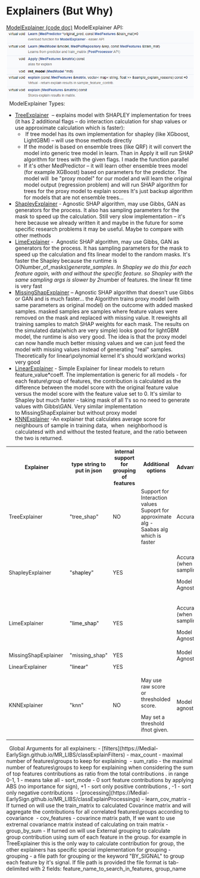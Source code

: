 # Explainers (But Why)
[ModelExplainer (code doc)](https://Medial-EarlySign.github.io/MR_LIBS/classModelExplainer)
ModelExplainer API:
<img src="/attachments/11206683/11206684.png"/>
 
ModelExplainer Types:
- [TreeExplainer](https://Medial-EarlySign.github.io/MR_LIBS/classTreeExplainer)  – explains model with SHAPLEY implementation for trees (it has 2 additional flags – do interaction calculation for shap values or use approximate calculation which is faster):
  -  If tree model has its own implementation for shapley (like XGboost, LightGBM) – will use those methods directly
  - If the model is based on ensemble trees (like QRF) it will convert the model into generic tree model in learn. Than in Apply it will run SHAP algorithm for trees with the given flags. I made the function parallel
  - If it's other MedPredictor – it will learn other ensemble trees model (for example XGBoost) based on parameters for the predictor. The model will  be "proxy model" for our model and will learn the original model output (regression problem) and will run SHAP algorithm for trees for the proxy model to explain scores It's just backup algorithm for models that are not ensemble trees…
- [ShapleyExplainer](https://Medial-EarlySign.github.io/MR_LIBS/classShapleyExplainer) - Agnostic SHAP algorithm, may use Gibbs, GAN as generators for the process. It also has sampling parameters for the mask to speed up the calculation. Still very slow implementation – it's here because we already written it and maybe in the future for some specific research problems it may be useful. Maybe to compare with other methods
- [LimeExplainer](https://Medial-EarlySign.github.io/MR_LIBS/classLimeExplainer) -  Agnostic SHAP algorithm, may use Gibbs, GAN as generators for the process. It has sampling parameters for the mask to speed up the calculation and fits linear model to the random masks. It's faster the Shapley because the runtime is O(Number_of_masks)*generate_samples. In Shapley we do this for each feature again, with and without the specific feature. so Shapley with the same sampling args is slower by 2*number of features. the linear fit time is very fast
- [MissingShapExplainer](https://Medial-EarlySign.github.io/MR_LIBS/classMissingShapExplainer) – Agnostic SHAP algorithm that doesn't use Gibbs or GAN and is much faster… the Algorithm trains proxy model (with same parameters as original model) on the outcome with added masked samples. masked samples are samples where feature values were removed on the mask and replaced with missing value. It reweights all training samples to match SHAP weights for each mask. The results on the simulated data(which are very simple) looks good for lightGBM model, the runtime is also very good. The idea is that the proxy model can now handle much better missing values and we can just feed the model with missing values instead of generating "real" samples. Theoretically for linear\polynomial kernel it's should work(and works) very good
- [LinearExplainer](https://Medial-EarlySign.github.io/MR_LIBS/classLinearExplainer) - Simple Explainer for linear models to return feature_value*coeff. The implementation is generic for all models - for each feature\group of features, the contribution is calculated as the difference between the model score with the original feature value versus the model score with the feature value set to 0. It's similar to Shapley but much faster - taking mask of all 1's so no need to generate values with Gibbs\GAN. Very similar implementation to MissingShapExplainer but without proxy model
- [KNNExplainer](https://Medial-EarlySign.github.io/MR_LIBS/classKNN__Explainer) -An explainer that calculates average score for neighbours of sample in training data,  when  neighborhood is calculatesd with and without the tested feature, and the ratio between the two is returned.
<table><tbody>
<tr>
<th>Explainer</th>
<th>type string to put in json</th>
<th>internal support for grouping of features</th>
<th>Additional options</th>
<th>Advantages</th>
<th>run_time</th>
</tr>
<tr>
<td>TreeExplainer</td>
<td>"tree_shap"</td>
<td>NO</td>
<td>Support for Interaction values<br/>Supoprt for approximate alg - Saabas alg which is faster</td>
<td>Accurate</td>
<td>very fast!!</td>
</tr>
<tr>
<td>ShapleyExplainer</td>
<td>"<span style="color: rgb(0,0,0);">shapley</span>"</td>
<td>YES</td>
<td> </td>
<td><p><span><span>Accurate (when not sampling)</span></span></p><p><span>Model Agnostic</span></p></td>
<td>Very Slow, depend heavily in the number of features</td>
</tr>
<tr>
<td>LimeExplainer </td>
<td>"<span style="color: rgb(0,0,0);">lime_shap</span>"</td>
<td>YES</td>
<td> </td>
<td><p>Accurate (when not sampling)</p><p>Model Agnostic</p></td>
<td>Slow, but can be feasible</td>
</tr>
<tr>
<td>MissingShapExplainer </td>
<td>"missing_shap"</td>
<td>YES</td>
<td> </td>
<td><span>Model Agnostic</span></td>
<td>very fast!!</td>
</tr>
<tr>
<td>LinearExplainer </td>
<td>"<span style="color: rgb(0,0,0);">linear</span>"</td>
<td>YES</td>
<td> </td>
<td> </td>
<td>fastest!!</td>
</tr>
<tr>
<td>KNNExplainer</td>
<td>"knn"</td>
<td>NO</td>
<td><p>May use raw score or thresholded score.</p><p>May set a threshold ifnot given.</p></td>
<td>Model agnostic.</td>
<td>fast</td>
</tr>
</tbody></table>
 
Global Arguments for all explainers:
- [filters](https://Medial-EarlySign.github.io/MR_LIBS/classExplainFilters)
  - max_count - maximal number of features\groups to keep for explaining 
  - sum_ratio - the maximal number of features\groups to keep for explaining when considering the sum of top features contributions as ratio from the total contributions . in range 0-1, 1 - means take all
  - sort_mode - 0 sort feature contributions by applying ABS (no importance for sign), +1 - sort only positive contributions , -1 - sort only negative contributions 
- [processing](https://Medial-EarlySign.github.io/MR_LIBS/classExplainProcessings)
  - learn_cov_matrix - If turned on will use the train_matrix to calculated Covarince matrix and will aggregate the contributions for all correlated features\groups according to covariance 
  - cov_features - covarince matrix path, If we want to use extrernal covariance matrix instead of calculating on train matrix
  - group_by_sum - If turned on will use External grouping to calculate group contribution using sum of each feature in the group. for example in TreeExplainer this is the only way to calculate contribution for group, the other explainers has specific special implementation for grouping
  - grouping - a file path for grouping or the keyword "BY_SIGNAL" to group each feature by it's signal. If file path is provided the file format is tab-delimited with 2 fields: feature_name_to_search_in_features, group_name
